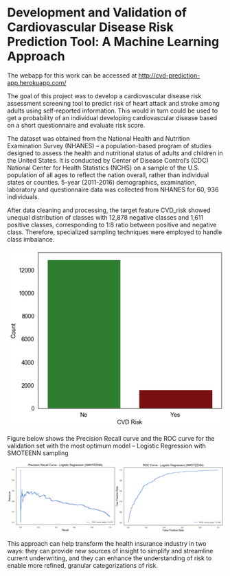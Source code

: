 # Development and Validation of Cardiovascular Disease Risk Prediction Tool: A Machine Learning Approach

The webapp for this work can be accessed at http://cvd-prediction-app.herokuapp.com/

The goal of this project was to develop a cardiovascular disease risk assessment screening tool to predict risk of heart attack and stroke among adults using self-reported information. This would in turn could be used to get a probability of an individual developing cardiovascular disease based on a short questionnaire and evaluate risk score.

The dataset was obtained from the National Health and Nutrition Examination Survey (NHANES) – a population-based program of studies designed to assess the health and nutritional status of adults and children in the United States. It is conducted by Center of Disease Control’s (CDC) National Center for Health Statistics (NCHS) on a sample of the U.S. population of all ages to reflect the nation overall, rather than individual states or counties. 5-year (2011-2016) demographics, examination, laboratory and questionnaire data was collected from NHANES for 60, 936 individuals.

After data cleaning and processing, the target feature CVD_risk showed unequal distribution of classes with 12,878 negative classes and 1,611 positive classes, corresponding to 1:8 ratio between positive and negative class. Therefore, specialized sampling techniques were employed to handle class imbalance.

![Image](/Images/Picture1.png)

Figure below shows the Precision Recall curve and the ROC curve for the validation set with the most optimum model – Logistic Regression with SMOTEENN sampling

![Image](/Images/Picture3.png)

This approach can help transform the health insurance industry in two ways: they can provide new sources of insight to simplify and streamline current underwriting, and they can enhance the understanding of risk to enable more refined, granular categorizations of risk.

